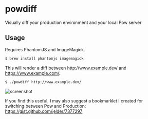 powdiff
=======

Visually diff your production environment and your local Pow server

Usage
-----

Requires PhantomJS and ImageMagick.
```bash
$ brew install phantomjs imagemagick
```

This will render a diff between http://www.example.dev/ and https://www.example.com/.
```bash
$ ./powdiff http://www.example.dev/
```
![screenshot](https://raw.github.com/jelder/powdiff/master/example_thumbnail.png)

If you find this useful, I may also suggest a bookmarklet I created for switching between Pow and Production: https://gist.github.com/jelder/7377297
